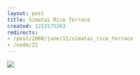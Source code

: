 ```yaml
--- 
layout: post
title: Simatai Rice Terrace
created: 1213175263
redirects:
- /post/2008/june/11/simatai_rice_terrace
- /node/22
---
```

<a href="http://gallery.johndbritton.com/v/2008/china/beijing/john/simatai_to_jinshanling/IMG_1117.JPG.html"><img src="http://gallery.johndbritton.com/d/50936-3/IMG_1117.JPG" /></a>
